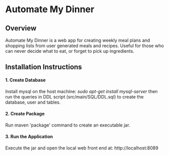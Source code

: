 <h1>Automate My Dinner</h1>

<h2>Overview</h2>
Automate My Dinner is a web app for creating weekly meal plans and shopping lists from user generated meals and recipes. Useful for those who can never decide what to eat, or forget to pick up ingredients.

<h2>Installation Instructions</h2>
<h4>1. Create Database</h4>
Install mysql on the host machine:
<i>sudo apt-get install mysql-server</i> 
then run the queries in DDL script (src/main/SQL/DDL.sql) to create the database, user and tables.

<h4>2. Create Package</h4>
Run maven 'package' command to create an executable jar.

<h4>3. Run the Application</h4>
Execute the jar and open the local web front end at: http://localhost:8089

